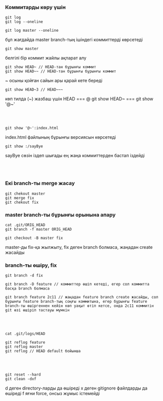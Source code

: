<br/>

### Коммитарды көру үшін
```git
git log
git log --oneline
```
```git
git log master --oneline
```
бұл жағдайда master branch-тың ішіндегі коммиттерді көрсетеді
```git
git show master
```
белгілі бір коммит жайлы ақпарат алу
```git
git show HEAD~ // HEAD-тан бұрынғы коммит
git show HEAD~~ // HEAD-тан бұрынғы бұрынғы коммит
```
~ осыны қойған сайын ары қарай кете береді
```git
git show HEAD~3 // HEAD~~~
```
көп тилда (~) жазбаш үшін
HEAD === @
git show HEAD~ === git show '@~'

<br>
<br>

```git
git show '@~':index.html
```
index.html файлының бұрынғы версиясын көрсетеді

```git
git show :/sayBye
```
sayBye сөзін іздеп шығады
ең жаңа коммиттерден бастап іздейді

<br>
<br>

### Екі branch-ты merge жасау
```git
git chekout master
git merge fix
git chekout fix
```

### master branch-ты бұрынғы орынына апару
```git
cat .git/ORIG_HEAD
git branch -f master ORIG_HEAD
```
```git
git checkout -B master fix
```
master-ды fix-қа жылжыту, fix деген branch болмаса, жаңадан create жасайды

### branch-ты өшіру, fix
```git
git branch -d fix

git branch -D feature // коммиттер өшіп кетеді, егер сол коммитта басқа branch болмаса

git branch feature 2с11 // жаңадан feature branch create жасайды, сол бұрынғы feature branch-тың соңғы коммитына, егер бұрынғы feature branch-ты өшіргеннен кейін көп уақыт өтіп кетсе, онда 2с11 коммитін git өзі өшіріп тастауы мүмкін
```

<br>
<br>

```git
cat .git/logs/HEAD
```
```git
git reflog feature
git reflog master
git reflog // HEAD default бойынша
```

<br>
<br>

```git
git reset --hard
git clean -dxf
```
d деген directory-ларды да өшіреді
x деген gitignore файлдарды да өшіреді
f яғни force, онсыз жұмыс істемейді
